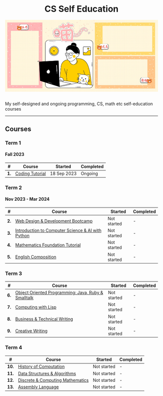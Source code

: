 <div align="center">
  <h1>CS Self Education</h1>
  <img src="banner.jpg" align="center"/>
  <br/><br/>
</div>

My self-designed and ongoing programming, CS, math etc self-education courses

---

## Courses

### Term 1
#### Fall 2023

| # | Course | Started | Completed |
| ----------- | ----------- | ----------- | ----------- |
| **1.** | [Coding Tutorial](https://github.com/abeerration/Coding-Tutorial) | 18 Sep 2023 | Ongoing |

### Term 2
#### Nov 2023 - Mar 2024

| # | Course | Started | Completed |
| ----------- | ----------- | ----------- | ----------- |
| **2.** | [Web Design & Development Bootcamp](https://github.com/abeerration/Web-Design-Development-Bootcamp) | Not started | - | - |
| **3.** | [Introduction to Computer Science & AI with Python]() | Not started | - |
| **4.** | [Mathematics Foundation Tutorial]() | Not started | - |
| **5.** | [English Composition]() | Not started | - |

### Term 3

| # | Course | Started | Completed |
| ----------- | ----------- | ----------- | ----------- |
| **6.** | [Object Oriented Programming: Java, Ruby & Smalltalk]() | Not started | - |
| **7.** | [Computing with Lisp]() | Not started | - |
| **8.** | [Business & Technical Writing]() | Not started | - |
| **9.** | [Creative Writing]() | Not started | - |

### Term 4

| # | Course | Started | Completed |
| ----------- | ----------- | ----------- | ----------- |
| **10.** | [History of Computation]() | Not started | - |
| **11.** | [Data Structures & Algorithms]() | Not started | - |
| **12.** | [Discrete & Computing Mathematics]() | Not started | - |
| **13.** | [Assembly Language]() | Not started | - |
